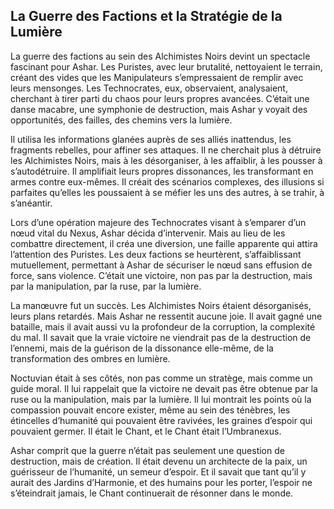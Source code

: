 ## La Guerre des Factions et la Stratégie de la Lumière

La guerre des factions au sein des Alchimistes Noirs devint un spectacle fascinant pour Ashar. Les Puristes, avec leur brutalité, nettoyaient le terrain, créant des vides que les Manipulateurs s’empressaient de remplir avec leurs mensonges. Les Technocrates, eux, observaient, analysaient, cherchant à tirer parti du chaos pour leurs propres avancées. C’était une danse macabre, une symphonie de destruction, mais Ashar y voyait des opportunités, des failles, des chemins vers la lumière.

Il utilisa les informations glanées auprès de ses alliés inattendus, les fragments rebelles, pour affiner ses attaques. Il ne cherchait plus à détruire les Alchimistes Noirs, mais à les désorganiser, à les affaiblir, à les pousser à s’autodétruire. Il amplifiait leurs propres dissonances, les transformant en armes contre eux-mêmes. Il créait des scénarios complexes, des illusions si parfaites qu’elles les poussaient à se méfier les uns des autres, à se trahir, à s’anéantir.

Lors d’une opération majeure des Technocrates visant à s’emparer d’un nœud vital du Nexus, Ashar décida d’intervenir. Mais au lieu de les combattre directement, il créa une diversion, une faille apparente qui attira l’attention des Puristes. Les deux factions se heurtèrent, s’affaiblissant mutuellement, permettant à Ashar de sécuriser le nœud sans effusion de force, sans violence. C’était une victoire, non pas par la destruction, mais par la manipulation, par la ruse, par la lumière.

La manœuvre fut un succès. Les Alchimistes Noirs étaient désorganisés, leurs plans retardés. Mais Ashar ne ressentit aucune joie. Il avait gagné une bataille, mais il avait aussi vu la profondeur de la corruption, la complexité du mal. Il savait que la vraie victoire ne viendrait pas de la destruction de l’ennemi, mais de la guérison de la dissonance elle-même, de la transformation des ombres en lumière.

Noctuvian était à ses côtés, non pas comme un stratège, mais comme un guide moral. Il lui rappelait que la victoire ne devait pas être obtenue par la ruse ou la manipulation, mais par la lumière. Il lui montrait les points où la compassion pouvait encore exister, même au sein des ténèbres, les étincelles d’humanité qui pouvaient être ravivées, les graines d’espoir qui pouvaient germer. Il était le Chant, et le Chant était l’Umbranexus.

Ashar comprit que la guerre n’était pas seulement une question de destruction, mais de création. Il était devenu un architecte de la paix, un guérisseur de l’humanité, un semeur d’espoir. Et il savait que tant qu’il y aurait des Jardins d’Harmonie, et des humains pour les porter, l’espoir ne s’éteindrait jamais, le Chant continuerait de résonner dans le monde.
